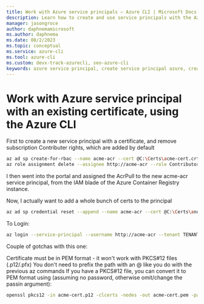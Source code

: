 ```yaml
---
title: Work with Azure service principals – Azure CLI | Microsoft Docs
description: Learn how to create and use service principals with the Azure CLI. Use service principals to gain control over which Azure resources can be accessed.
manager: jasongroce
author: daphnemamicrosoft
ms.author: daphnema
ms.date: 08/2/2023
ms.topic: conceptual
ms.service: azure-cli
ms.tool: azure-cli
ms.custom: devx-track-azurecli, seo-azure-cli
keywords: azure service principal, create service principal azure, create service principal azure cli
---
```


# Work with Azure service principal with an existing certificate, using the Azure CLI

First to create a new service principal with a certificate, and remove subscription Contributer rights, which are added by default

```bash
az ad sp create-for-rbac --name acme-acr --cert @C:\Certs\acme-cert.crt
az role assignment delete --assignee http://acme-acr --role Contributor
```

I then went into the portal and assigned the AcrPull to the new acme-acr service principal, from the IAM blade of the Azure Container Registry instance.

Now, I actually want to add a whole bunch of certs to the principal

```bash
az ad sp credential reset --append --name acme-acr --cert @C:\Certs\another-cert.crt
```

To Login: 

```bash
az login --service-principal --username http://acme-acr --tenant TENANT_ID --password C:\Certs\acme-cert.pem
```

Couple of gotchas with this one:

Certificate must be in PEM format - it won't work with PKCS#12 files (.p12/.pfx)
You don't need to prefix the path with an @ like you do with the previous az commands
If you have a PKCS#12 file, you can convert it to PEM format using (assuming no password, otherwise omit/change the passin argument):

```bash
openssl pkcs12 -in acme-cert.p12 -clcerts -nodes -out acme-cert.pem -passin pass:
```